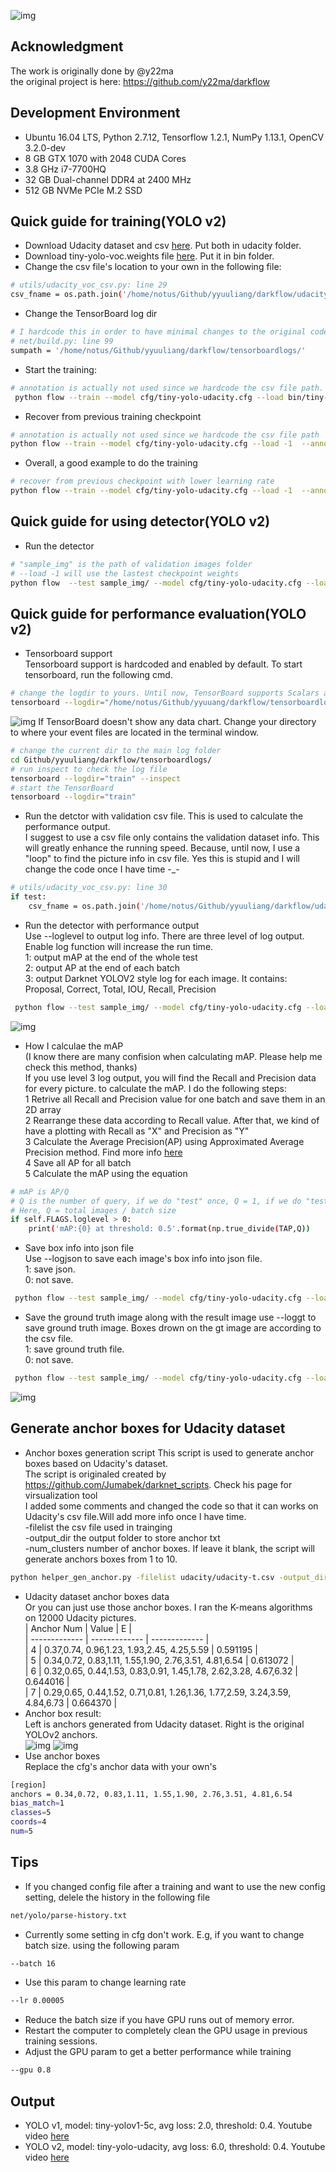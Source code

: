![img](showcases//1478732802681701702.jpg)

## Acknowledgment
The work is originally done by @y22ma  
the original project is here: https://github.com/y22ma/darkflow  

## Development Environment

- Ubuntu 16.04 LTS, Python 2.7.12, Tensorflow 1.2.1, NumPy 1.13.1, OpenCV 3.2.0-dev
- 8 GB GTX 1070 with 2048 CUDA Cores
- 3.8 GHz i7-7700HQ
- 32 GB Dual-channel DDR4 at 2400 MHz
- 512 GB NVMe PCIe M.2 SSD

## Quick guide for training(YOLO v2)
- Download Udacity dataset and csv [here](https://github.com/udacity/self-driving-car/tree/master/annotations). Put both in udacity folder.
- Download tiny-yolo-voc.weights file [here](https://pjreddie.com/media/files/tiny-yolo-voc.weights). Put it in bin folder.
- Change the csv file's location to your own in the following file: 
```bash
# utils/udacity_voc_csv.py: line 29
csv_fname = os.path.join('/home/notus/Github/yyuuliang/darkflow/udacity/udacity-t.csv')
```
- Change the TensorBoard log dir
```bash
# I hardcode this in order to have minimal changes to the original code 
# net/build.py: line 99
sumpath = '/home/notus/Github/yyuuliang/darkflow/tensorboardlogs/'
```
- Start the training:
```bash
# annotation is actually not used since we hardcode the csv file path.
 python flow --train --model cfg/tiny-yolo-udacity.cfg --load bin/tiny-yolo-voc.weights  --annotation udacity  --dataset udacity/object-dataset/
```
- Recover from previous training checkpoint
```bash
# annotation is actually not used since we hardcode the csv file path
python flow --train --model cfg/tiny-yolo-udacity.cfg --load -1  --annotation udacity  --dataset udacity/object-dataset/ 
```
- Overall, a good example to do the training
```bash
# recover from previous checkpoint with lower learning rate
python flow --train --model cfg/tiny-yolo-udacity.cfg --load -1  --annotation udacity  --dataset udacity/object-dataset/ --gpu 0.8 --batch 16 --lr 0.000005
```

## Quick guide for using detector(YOLO v2)
- Run the detector
```bash
# "sample_img" is the path of validation images folder
# --load -1 will use the lastest checkpoint weights
python flow  --test sample_img/ --model cfg/tiny-yolo-udacity.cfg --load -1 --threshold 0.4 --gpu 0.7
```
## Quick guide for performance evaluation(YOLO v2)
- Tensorboard support  
Tensorboard support is hardcoded and enabled by default. To start tensorboard, run the following cmd.  
```bash
# change the logdir to yours. Until now, TensorBoard supports Scalars and Graphs views.
tensorboard --logdir="/home/notus/Github/yyuuang/darkflow/tensorboardlogs/train"
```
![img](showcases/tensorboard.png)
If TensorBoard doesn't show any data chart. Change your directory to where your event files are located in the terminal window.
```bash
# change the current dir to the main log folder
cd Github/yyuuliang/darkflow/tensorboardlogs/
# run inspect to check the log file
tensorboard --logdir="train" --inspect
# start the TensorBoard
tensorboard --logdir="train"
```
- Run the detctor with validation csv file. This is used to calculate the performance output.  
I suggest to use a csv file only contains the validation dataset info. This will greatly enhance the running speed. Because, until now, I use a "loop" to find the picture info in csv file. Yes this is stupid and I will change the code once I have time -_- 
```bash
# utils/udacity_voc_csv.py: line 30
if test:
    csv_fname = os.path.join('/home/notus/Github/yyuuliang/darkflow/udacity/udacity-t.csv')
```
- Run the detector with performance output  
Use --loglevel to output log info. There are three level of log output. Enable log function will increase the run time.  
1: output mAP at the end of the whole test  
2: output AP at the end of each batch  
3: output Darknet YOLOV2 style log for each image. It contains: Proposal, Correct, Total, IOU, Recall, Precision  
```bash
 python flow --test sample_img/ --model cfg/tiny-yolo-udacity.cfg --load -1 --threshold 0.4 --gpu 0.7 --loglevel 3
```
![img](showcases/log.png)
- How I calculae the mAP  
(I know there are many confision when calculating mAP. Please help me check this method, thanks)  
If you use level 3 log output, you will find the Recall and Precision data for every picture. to calculate the mAP. I do the following steps:    
1 Retrive all Recall and Precision value for one batch and save them in an 2D array  
2 Rearrange these data according to Recall value. After that, we kind of have a plotting with Recall as "X" and Precision as "Y"  
3 Calculate the Average Precision(AP) using Approximated Average Precision method. Find more info [here](https://sanchom.wordpress.com/tag/average-precision/)  
4 Save all AP for all batch  
5 Calculate the mAP using the equation  
```bash
# mAP is AP/Q
# Q is the number of query, if we do "test" once, Q = 1, if we do "test" twice, Q = 2
# Here, Q = total images / batch size
if self.FLAGS.loglevel > 0:
    print('mAP:{0} at threshold: 0.5'.format(np.true_divide(TAP,Q))
````
- Save box info into json file  
Use --logjson to save each image's box info into json file.  
1: save json.   
0: not save.  
```bash
 python flow --test sample_img/ --model cfg/tiny-yolo-udacity.cfg --load -1 --threshold 0.4 --gpu 0.7 --logjson 1
```
- Save the ground truth image along with the result image
use --loggt to save ground truth image. Boxes drown on the gt image are according to the csv file.  
1: save ground truth file.   
0: not save.  
```bash
 python flow --test sample_img/ --model cfg/tiny-yolo-udacity.cfg --load -1 --threshold 0.4 --gpu 0.7 --loggt 1
```
![img](showcases/gt.png)
## Generate anchor boxes for Udacity dataset
- Anchor boxes generation script
This script is used to generate anchor boxes based on Udacity's dataset.  
The script is originaled created by https://github.com/Jumabek/darknet_scripts. Check his page for virsualization tool  
I added some comments and changed the code so that it can works on Udacity's csv file.Will add more info once I have time.  
-filelist the csv file used in trainging  
-output_dir the output folder to store anchor txt  
-num_clusters number of anchor boxes. If leave it blank, the script will generate anchors boxes from 1 to 10.  
```bash
python helper_gen_anchor.py -filelist udacity/udacity-t.csv -output_dir generated_anchors -num_clusters 5
```
- Udacity dataset anchor boxes data  
Or you can just use those anchor boxes. I ran the K-means algorithms on 12000 Udacity pictures.  
| Anchor Num    | Value         | E             |  
| ------------- | ------------- | ------------- |  
| 4 | 0.37,0.74, 0.96,1.23, 1.93,2.45, 4.25,5.59  | 0.591195  |  
| 5 | 0.34,0.72, 0.83,1.11, 1.55,1.90, 2.76,3.51, 4.81,6.54  | 0.613072  |  
| 6 | 0.32,0.65, 0.44,1.53, 0.83,0.91, 1.45,1.78, 2.62,3.28, 4.67,6.32 | 0.644016 |  
| 7 | 0.29,0.65, 0.44,1.52, 0.71,0.81, 1.26,1.36, 1.77,2.59, 3.24,3.59, 4.84,6.73 | 0.664370 |  
- Anchor box result:  
Left is anchors generated from Udacity dataset. Right is the original YOLOv2 anchors.  
![img](showcases/anchors5.png)
![img](showcases/anchors55.png)
- Use anchor boxes  
Replace the cfg's anchor data with your own's
````bash
[region]
anchors = 0.34,0.72, 0.83,1.11, 1.55,1.90, 2.76,3.51, 4.81,6.54
bias_match=1
classes=5
coords=4
num=5
````
## Tips
- If you changed config file after a training and want to use the new config setting, delele the history in the following file
```bash
net/yolo/parse-history.txt
```
- Currently some setting in cfg don't work. E.g, if you want to change batch size. using the following param
```bash
--batch 16
```
- Use this param to change learning rate
```bash
--lr 0.00005
```
- Reduce the batch size if you have GPU runs out of memory error.
- Restart the computer to completely clean the GPU usage in previous training sessions.
- Adjust the GPU param to get a better performance while training
```bash
--gpu 0.8
```

## Output
- YOLO v1, model: tiny-yolov1-5c, avg loss: 2.0, threshold: 0.4. Youtube video [here](https://www.youtube.com/watch?v=HjitLEDksFU)
- YOLO v2, model: tiny-yolo-udacity, avg loss: 6.0, threshold: 0.4. Youtube video [here](https://youtu.be/1fpGU7sUGKI)

